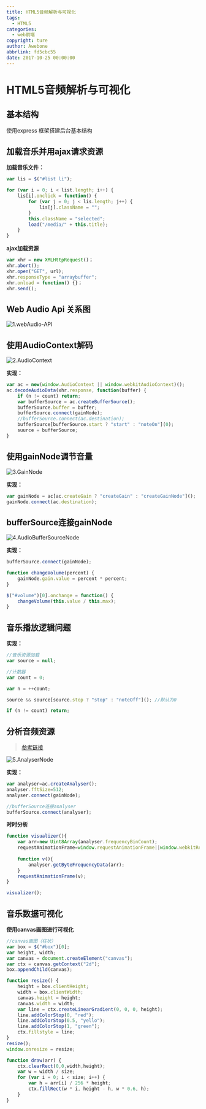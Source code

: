 ```yaml
---
title: HTML5音频解析与可视化
tags:
  - HTML5
categories:
  - web前端
copyright: ture
author: Awebone
abbrlink: fd5cbc55
date: 2017-10-25 00:00:00
---
```


# HTML5音频解析与可视化

## 基本结构

使用express 框架搭建后台基本结构

<!-- more-->



## 加载音乐并用ajax请求资源

**加载音乐文件：**

```js
var lis = $("#list li");

for (var i = 0; i < list.length; i++) {
    lis[i].onclick = function() {
        for (var j = 0; j < lis.length; j++) {
            lis[j].className = "";
        }
        this.className = "selected";
        load("/media/" + this.title);
    }
}
```



**ajax加载资源**

```js
var xhr = new XMLHttpRequest()；
xhr.abort();
xhr.open("GET", url);
xhr.responseType = "arraybuffer";
xhr.onload = function() {}；
xhr.send();
```



## Web Audio Api 关系图

![1.webAudio-API](/images/h5-audio/1.webAudio-API.jpg)



## 使用AudioContext解码

![2.AudioContext](/images/h5-audio/2.AudioContext.jpg)



**实现：**

```js
var ac = new(window.AudioContext || window.webkitAudioContext)();
ac.decodeAudioData(xhr.response, function(buffer) {
    if (n != count) return;
    var bufferSource = ac.createBufferSource();
    bufferSource.buffer = buffer;
    bufferSource.connect(gainNode);
    //bufferSource.connect(ac.destination);
    bufferSource[bufferSource.start ? "start" : "noteOn"](0);
    suurce = bufferSource;
}
```



## 使用gainNode调节音量

![3.GainNode](/images/h5-audio/3.GainNode.jpg)



**实现：**

```js
var gainNode = ac[ac.createGain ? "createGain" : "createGainNode"]();
gainNode.connect(ac.destination);
```



## bufferSource连接gainNode

![4.AudioBufferSourceNode](/images/h5-audio/4.AudioBufferSourceNode.jpg)



**实现：**

```js
bufferSource.connect(gainNode);

function changeVolume(percent) {
    gainNode.gain.value = percent * percent;
}

$("#volume")[0].onchange = function() {
    changeVolume(this.value / this.max);
}
```



## 音乐播放逻辑问题

**实现：**

```js
//音乐资源加载
var source = null;

//计数器
var count = 0;

var n = ++count;

source && source[source.stop ? "stop" : "noteOff"](); //默认为0

if (n != count) return;
```



## 分析音频资源

> [参考链接](https://www.imooc.com/video/6028)

![5.AnalyserNode](/images/h5-audio/5.AnalyserNode.jpg)



**实现：**

```js
var analyser=ac.createAnalyser();
analyser.fftSize=512;
analyser.connect(gainNode);

//bufferSource连接analyser
bufferSource.connect(analyser);
```



**时时分析**

```js
function visualizer(){
	var arr=new Uint8Array(analyser.frequencyBinCount);
    requestAnimationFrame=window.requestAnimationFrame||window.webkitRequestAnimationFrame||window.mozRequestAnimationFrame;
    
    function v(){
	    analyser.getByteFrequencyData(arr);
    }
    requestAnimationFrame(v);
}

visualizer();
```



## 音乐数据可视化

**使用canvas画图进行可视化**

```js
//canvas画图（柱状）
var box = $("#box")[0];
var height, width;
var canvas = document.createElement("canvas");
var ctx = canvas.getContext("2d");
box.appendChild(canvas);

function resize() {
    height = box.clientHeight;
    width = box.clientWidth;
    canvas.height = height;
    canvas.width = width;
    var line = ctx.createLinearGradient(0, 0, 0, height);
    line.addColorStop(0, "red");
    line.addColorStop(0.5, "yello");
    line.addColorStop(1, "green");
    ctx.fillstyle = line;
}
resize();
window.onresize = resize;

function draw(arr) {
	ctx.clearRect(0,0,width,height);
    var w = width / size;
    for (var i = 0; i < size; i++) {
        var h = arr[i] / 256 * height;
        ctx.fillRect(w * i, height - h, w * 0.6, h);
    }
}
```

